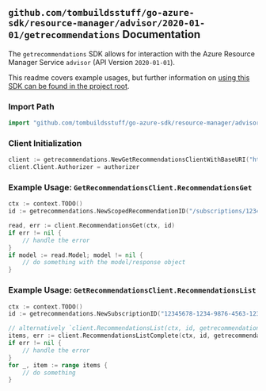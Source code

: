 
## `github.com/tombuildsstuff/go-azure-sdk/resource-manager/advisor/2020-01-01/getrecommendations` Documentation

The `getrecommendations` SDK allows for interaction with the Azure Resource Manager Service `advisor` (API Version `2020-01-01`).

This readme covers example usages, but further information on [using this SDK can be found in the project root](https://github.com/tombuildsstuff/go-azure-sdk/tree/main/docs).

### Import Path

```go
import "github.com/tombuildsstuff/go-azure-sdk/resource-manager/advisor/2020-01-01/getrecommendations"
```


### Client Initialization

```go
client := getrecommendations.NewGetRecommendationsClientWithBaseURI("https://management.azure.com")
client.Client.Authorizer = authorizer
```


### Example Usage: `GetRecommendationsClient.RecommendationsGet`

```go
ctx := context.TODO()
id := getrecommendations.NewScopedRecommendationID("/subscriptions/12345678-1234-9876-4563-123456789012/resourceGroups/some-resource-group", "recommendationIdValue")

read, err := client.RecommendationsGet(ctx, id)
if err != nil {
	// handle the error
}
if model := read.Model; model != nil {
	// do something with the model/response object
}
```


### Example Usage: `GetRecommendationsClient.RecommendationsList`

```go
ctx := context.TODO()
id := getrecommendations.NewSubscriptionID("12345678-1234-9876-4563-123456789012")

// alternatively `client.RecommendationsList(ctx, id, getrecommendations.DefaultRecommendationsListOperationOptions())` can be used to do batched pagination
items, err := client.RecommendationsListComplete(ctx, id, getrecommendations.DefaultRecommendationsListOperationOptions())
if err != nil {
	// handle the error
}
for _, item := range items {
	// do something
}
```
